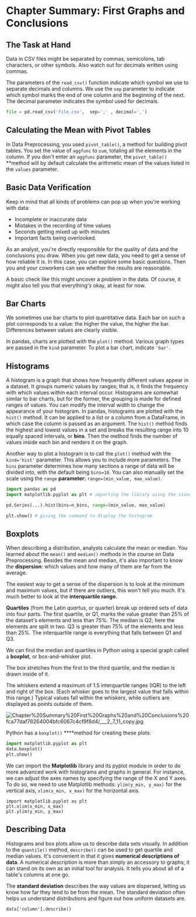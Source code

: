 # Chapter Summary: First Graphs and Conclusions

## The Task at Hand

Data in CSV files might be separated by commas, semicolons, tab characters, or other symbols. Also watch out for decimals written using commas.

The parameters of the `read_csv()` function indicate which symbol we use to separate decimals and columns. We use the `sep` parameter to indicate which symbol marks the end of one column and the beginning of the next. The decimal parameter indicates the symbol used for decimals.

```python
file = pd.read_csv('file.csv',  sep=';' , decimal=',')
```

## Calculating the Mean with Pivot Tables

 In Data Preprocessing, you used `pivot_table()`, a method for building pivot tables. You set the value of `aggfunc` to `sum`, totaling all the elements in the column. If you don't enter an `aggfunc` parameter, the `pivot_table()` **method will by default calculate the arithmetic mean of the values listed in the `values` parameter.

## Basic Data Verification

Keep in mind that all kinds of problems can pop up when you're working with data:

- Incomplete or inaccurate data
- Mistakes in the recording of time values
- Seconds getting mixed up with minutes
- Important facts being overlooked.

As an analyst, you're directly responsible for the quality of data and the conclusions you draw. When you get new data, you need to get a sense of how reliable it is. In this case, you can explore some basic questions. Then you and your coworkers can see whether the results are reasonable.

A basic check like this might uncover a problem in the data. Of course, it might also tell you that everything's okay, at least for now.

## Bar Charts

We sometimes use bar charts to plot quantitative data. Each bar on such a plot corresponds to a value: the higher the value, the higher the bar. Differences between values are clearly visible. 

In pandas, charts are plotted with the `plot()` method. Various graph types are passed in the `kind` parameter. To plot a bar chart, indicate `'bar'`. 

## Histograms

A histogram is a graph that shows how frequently different values appear in a dataset. It groups numeric values by ranges; that is, it finds the frequency with which values within each interval occur. Histograms are somewhat similar to bar charts, but for the former, the grouping is made for defined ranges of values. You can modify the interval width to change the appearance of your histogram.
In pandas, histograms are plotted with the `hist()` method. It can be applied to a list or a column from a DataFrame, in which case the column is passed as an argument. The `hist()` method finds the highest and lowest values in a set and breaks the resulting range into 10 equally spaced intervals, or **bins**. Then the method finds the number of values inside each bin and renders it on the graph. 

Another way to plot a histogram is to call the `plot()` method with the `kind='hist'` parameter. This allows you to include more parameters. The `bins` parameter determines how many sections a range of data will be divided into, with the default being `bins=10`. You can also manually set the scale using the `range` ****parameter**:** `range=(min_value, max_value)`.

```python
import pandas as pd
import matplotlib.pyplot as plt # importing the library using the standard name plt

pd.Series(...).hist(bins=n_bins, range=(min_value, max_value) 

plt.show() # giving the command to display the histogram
```

## Boxplots

When describing a distribution, analysts calculate the mean or median. You learned about the `mean()` and `median()` methods in the course on Data Preprocessing. Besides the mean and median, it's also important to know the **dispersion**: which values and how many of them are far from the average.

The easiest way to get a sense of the dispersion is to look at the minimum and maximum values, but if there are outliers, this won't tell you much. It's much better to look at the **interquartile range.**

**Quartiles** (from the Latin *quartus*, or quarter) break up ordered sets of data into four parts. The first quartile, or Q1, marks the value greater than 25% of the dataset's elements and less than 75%. The median is Q2; here the elements are split in two. Q3 is greater than 75% of the elements and less than 25%*.* The interquartile range is everything that falls between Q1 and Q3.

We can find the median and quartiles in Python using a special graph called a **boxplot**, or box-and-whisker plot.

The box stretches from the first to the third quartile, and the median is drawn inside of it.

The whiskers extend a maximum of 1.5 interquartile ranges (IQR) to the left and right of the box. (Each whisker goes to the largest value that falls within this range.) Typical values fall within the whiskers, while outliers are displayed as points outside of them.

![Chapter%20Summary%20First%20Graphs%20and%20Conclusions%20fca77daf78264004bfc6067c4cf9f8d4/___2_7_11_copy.jpg](Chapter%20Summary%20First%20Graphs%20and%20Conclusions%20fca77daf78264004bfc6067c4cf9f8d4/___2_7_11_copy.jpg)

Python has a `boxplot()` ****method for creating these plots:

```python
import matplotlib.pyplot as plt
data.boxplot()
plt.show()
```

We can import the **Matplotlib** library and its pyplot module in order to do more advanced work with histograms and graphs in general. For instance, we can adjust the axes names by specifying the range of the X and Y axes. To do so, we need to use Matplotlib methods: `ylim(y_min, y_max)` for the vertical axis, `xlim(x_min, x_max)` for the horizontal axis.

```
import matplotlib.pyplot as plt 
plt.xlim(x_min, x_max)
plt.ylim(y_min, y_max)
```

## Describing Data

Histograms and box plots allow us to describe data sets visually. In addition to the `quantile()` method, `describe()` can be used to get quartile and median values. It's convenient in that it gives **numerical descriptions of data**. A numerical description is more than simply an accessory to graphs; it can stand on its own as an initial tool for analysis. It tells you about all of a table's columns at one go. 

The **standard deviation** describes the way values are dispersed, letting us know how far they tend to be from the mean. The standard deviation often helps us understand distributions and figure out how uniform datasets are. 

```
data['column'].describe()
```